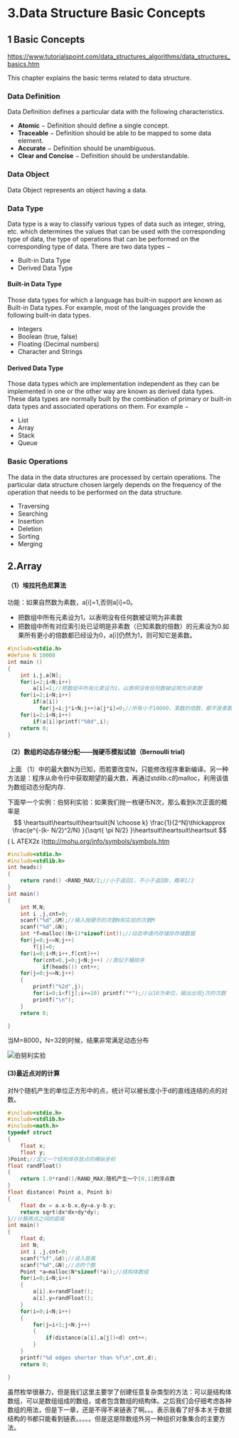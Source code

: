 # 3.Data Structure Basic Concepts



## 1 Basic Concepts

https://www.tutorialspoint.com/data_structures_algorithms/data_structures_basics.htm

This chapter explains the basic terms related to data structure.

### Data Definition

Data Definition defines a particular data with the following characteristics.

- **Atomic** − Definition should define a single concept.
- **Traceable** − Definition should be able to be mapped to some data element.
- **Accurate** − Definition should be unambiguous.
- **Clear and Concise** − Definition should be understandable.

### Data Object

Data Object represents an object having a data.

### Data Type

Data type is a way to classify various types of data such as integer, string, etc. which determines the values that can be used with the corresponding type of data, the type of operations that can be performed on the corresponding type of data. There are two data types −

- Built-in Data Type
- Derived Data Type

#### Built-in Data Type

Those data types for which a language has built-in support are known as Built-in Data types. For example, most of the languages provide the following built-in data types.

- Integers
- Boolean (true, false)
- Floating (Decimal numbers)
- Character and Strings

#### Derived Data Type

Those data types which are implementation independent as they can be implemented in one or the other way are known as derived data types. These data types are normally built by the combination of primary or built-in data types and associated operations on them. For example −

- List
- Array
- Stack
- Queue

### Basic Operations

The data in the data structures are processed by certain operations. The particular data structure chosen largely depends on the frequency of the operation that needs to be performed on the data structure.

- Traversing
- Searching
- Insertion
- Deletion
- Sorting
- Merging

## 2.Array

#### （1）埃拉托色尼算法

功能：如果自然数为素数，a[i]=1,否则a[i]=0。

- 把数组中所有元素设为1，以表明没有任何数被证明为非素数
- 把数组中所有对应索引处已证明是非素数（已知素数的倍数）的元素设为0.如果所有更小的倍数都已经设为0，a[i]仍然为1，则可知它是素数。

```c
#include<stdio.h>
#define N 10000
int main ()
{
    int i,j,a[N];
    for(i=2;i<N;i++)
        a[i]=1;//把数组中所有元素设为1，以表明没有任何数被证明为非素数
    for(i=2;i<N;i++)
        if(a[i])
          for(j=i;j*i<N;j++)a[j*i]=0;//所有小于10000，某数的倍数，都不是素数。
    for(i=2;i<N;i++)
        if(a[i])printf("%8d",i);
    return 0;
}
```

#### （2）数组的动态存储分配——抛硬币模拟试验（Bernoulli trial)

​      上面 （1）中的最大数N为已知，而若要改变N，只能修改程序重新编译。另一种方法是：程序从命令行中获取期望的最大数，再通过stdilb.c的malloc，利用该值为数组动态分配内存.

下面举一个实例：伯努利实验：如果我们抛一枚硬币N次，那么看到k次正面的概率是
$$
\heartsuit\heartsuit\heartsuit{N \choose k} \frac{1}{2^N}\thickapprox \frac{e^{-(k- N/2)^2/N} }{\sqrt{ \pi N/2} }\heartsuit\heartsuit\heartsuit
$$
( L ATEX2ε )http://mohu.org/info/symbols/symbols.htm



```c
#include<stdio.h>
#include<stdlib.h>
int heads()
{
    return rand() <RAND_MAX/2;//小于返回1，不小于返回0，概率1/2
}
int main()
{
    int M,N;
    int i ,j,cnt=0;
    scanf("%d",&M);//输入抛硬币的次数N和实验的次数M
    scanf("%d",&N);
    int *f=malloc((N+1)*sizeof(int));//动态申请内存储存存储数据
    for(j=0;j<=N;j++)
        f[j]=0;
    for(i=0;i<M;i++,f[cnt]++)
        for(cnt=0,j=0;j<N;j++) //类似于桶排序
           if(heads()) cnt++;
    for(j=0;j<=N;j++)
    {
        printf("%2d",j);
        for(i=0;i<f[j];i+=10) printf("*");//以10为单位，输出出现j次的次数
        printf("\n");
    }
    return 0;

}
```

当M=8000，N=32的时候，结果非常满足动态分布

![伯努利实验](D:\MSC\伯努利实验.png)

#### (3)最近点对的计算

对N个随机产生的单位正方形中的点，统计可以被长度小于d的直线连结的点的对数。

```c
#include<stdio.h>
#include<stdlib.h>
#include<math.h>
typedef struct
{
    float x;
    float y;
}Point;//定义一个结构体存放点的横纵坐标
float randFloat()
{
    return 1.0*rand()/RAND_MAX;随机产生一个[0,1]的浮点数
}
float distance( Point a, Point b)
{
    float dx = a.x-b.x,dy=a.y-b.y;
    return sqrt(dx*dx+dy*dy);
}//计算两点之间的距离
int main()
{
    float d;
    int N;
    int i ,j,cnt=0;
    scanf("%f",&d);//读入距离
    scanf("%d",&N);//点的个数
    Point *a=malloc(N*sizeof(*a));//结构体数组
    for(i=0;i<N;i++)
    {
        a[i].x=randFloat();
        a[i].y=randFloat();
    }
    for(i=0;i<N;i++)
    {
        for(j=i+1;j<N;j++)
        {
            if(distance(a[i],a[j])<d) cnt++;
        }
    }
    printf("%d edges shorter than %f\n",cnt,d);
    return 0;

}
```

虽然枚举很暴力，但是我们这里主要学了创建任意复杂类型的方法：可以是结构体数组，可以是数组组成的数组，或者包含数组的结构体。之后我们会仔细考虑各种数组的用法，但是下一章，还是不得不来链表了啊。。。表示我看了好多本关于数据结构的书都只能看到链表。。。。。但是这是除数组外另一种组织对象集合的主要方法。